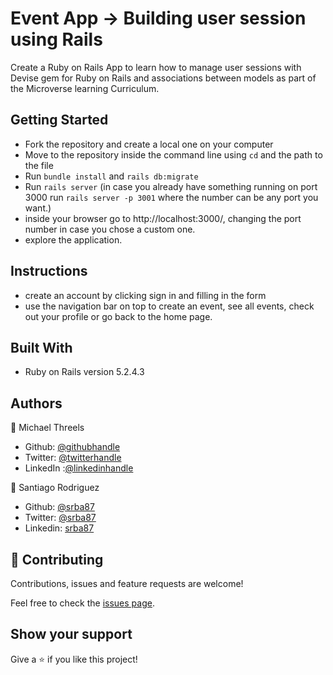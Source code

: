 # Event App -> Building user session using Rails

Create a Ruby on Rails App to learn how to manage user sessions with Devise gem for Ruby on Rails and associations between models as part of the Microverse learning Curriculum.

## Getting Started
- Fork the repository and create a local one on your computer
- Move to the repository inside the command line using `cd` and the path to the file
- Run `bundle install` and `rails db:migrate`
- Run `rails server` (in case you already have something running on port 3000 run `rails server -p 3001` where the number can be any port you want.)
- inside your browser go to http://localhost:3000/, changing the port number in case you chose a custom one.
- explore the application.

## Instructions
- create an account by clicking sign in and filling in the form
- use the navigation bar on top to create an event, see all events, check out your profile or go back to the home page.

## Built With
- Ruby on Rails version 5.2.4.3

## Authors
👤 Michael Threels
- Github: [@githubhandle](https://github.com/mikethreels)
- Twitter: [@twitterhandle](https://twitter.com/MichaelThreels)
- LinkedIn :[@linkedinhandle](https://www.linkedin.com/in/michael-threels-24101991)

👤 Santiago Rodriguez
- Github: [@srba87](https://github.com/santiagorodriguezbermudez)
- Twitter: [@srba87](https://twitter.com/srba87)
- Linkedin: [srba87](https://linkedin.com/in/srba87)

## 🤝 Contributing

Contributions, issues and feature requests are welcome!

Feel free to check the [issues page](issues/).

## Show your support

Give a ⭐️ if you like this project!
